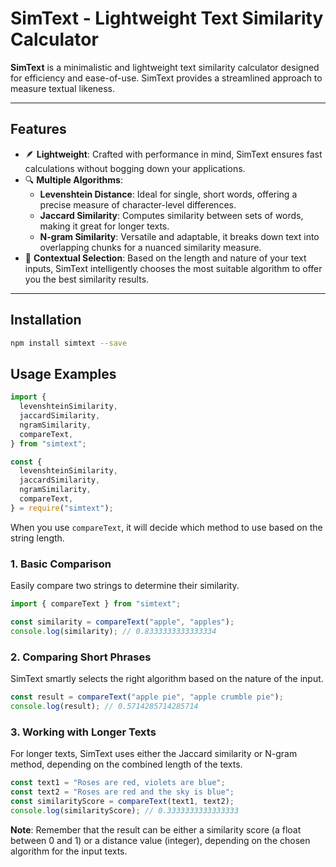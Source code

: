 # SimText - Lightweight Text Similarity Calculator

**SimText** is a minimalistic and lightweight text similarity calculator designed for efficiency and ease-of-use. SimText provides a streamlined approach to measure textual likeness.

---

## Features

- 🪶 **Lightweight**: Crafted with performance in mind, SimText ensures fast calculations without bogging down your applications.
- 🔍 **Multiple Algorithms**:
  - **Levenshtein Distance**: Ideal for single, short words, offering a precise measure of character-level differences.
  - **Jaccard Similarity**: Computes similarity between sets of words, making it great for longer texts.
  - **N-gram Similarity**: Versatile and adaptable, it breaks down text into overlapping chunks for a nuanced similarity measure.
- 🎯 **Contextual Selection**: Based on the length and nature of your text inputs, SimText intelligently chooses the most suitable algorithm to offer you the best similarity results.

---

## Installation

```bash
npm install simtext --save
```

## Usage Examples

```javascript
import {
  levenshteinSimilarity,
  jaccardSimilarity,
  ngramSimilarity,
  compareText,
} from "simtext";
```

```javascript
const {
  levenshteinSimilarity,
  jaccardSimilarity,
  ngramSimilarity,
  compareText,
} = require("simtext");
```

When you use `compareText`, it will decide which method to use based on the string length.

### 1. Basic Comparison

Easily compare two strings to determine their similarity.

```javascript
import { compareText } from "simtext";

const similarity = compareText("apple", "apples");
console.log(similarity); // 0.8333333333333334
```

### 2. Comparing Short Phrases

SimText smartly selects the right algorithm based on the nature of the input.

```javascript
const result = compareText("apple pie", "apple crumble pie");
console.log(result); // 0.5714285714285714
```

### 3. Working with Longer Texts

For longer texts, SimText uses either the Jaccard similarity or N-gram method, depending on the combined length of the texts.

```javascript
const text1 = "Roses are red, violets are blue";
const text2 = "Roses are red and the sky is blue";
const similarityScore = compareText(text1, text2);
console.log(similarityScore); // 0.3333333333333333
```

**Note**: Remember that the result can be either a similarity score (a float between 0 and 1) or a distance value (integer), depending on the chosen algorithm for the input texts.
